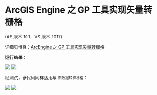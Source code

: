 # ArcGIS Engine 之 GP 工具实现矢量转栅格

(AE 版本 10.1，VS 版本 2017)

详细见博客：<a href="http://blog.renkaigis.com/posts/ArcGIS/2018-03-21-ArcEnginePointToRaster.html" target="_blank">ArcEngine 之 GP 工具实现矢量转栅格</a>

**运行结果：**

<img src="http://image.renkaigis.com/images/ArcGIS/PointToRaster2.png">

<img src="http://image.renkaigis.com/images/ArcGIS/PointToRaster3.png">

经测试，该代码同样适用与 `面数据转换栅格`：

<img src="http://image.renkaigis.com/images/ArcGIS/PointToRaster4.png">

<img src="http://image.renkaigis.com/images/ArcGIS/PointToRaster5.png">